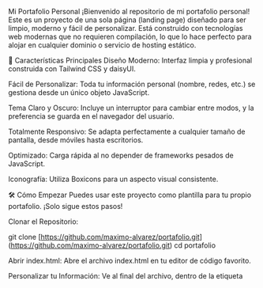Mi Portafolio Personal
¡Bienvenido al repositorio de mi portafolio personal! Este es un proyecto de una sola página (landing page) diseñado para ser limpio, moderno y fácil de personalizar. Está construido con tecnologías web modernas que no requieren compilación, lo que lo hace perfecto para alojar en cualquier dominio o servicio de hosting estático.

🚀 Características Principales
Diseño Moderno: Interfaz limpia y profesional construida con Tailwind CSS y daisyUI.

Fácil de Personalizar: Toda tu información personal (nombre, redes, etc.) se gestiona desde un único objeto JavaScript.

Tema Claro y Oscuro: Incluye un interruptor para cambiar entre modos, y la preferencia se guarda en el navegador del usuario.

Totalmente Responsivo: Se adapta perfectamente a cualquier tamaño de pantalla, desde móviles hasta escritorios.

Optimizado: Carga rápida al no depender de frameworks pesados de JavaScript.

Iconografía: Utiliza Boxicons para un aspecto visual consistente.

🛠️ Cómo Empezar
Puedes usar este proyecto como plantilla para tu propio portafolio. ¡Solo sigue estos pasos!

Clonar el Repositorio:

git clone [https://github.com/maximo-alvarez/portafolio.git] (https://github.com/maximo-alvarez/portafolio.git)
cd portafolio

Abrir index.html: Abre el archivo index.html en tu editor de código favorito.

Personalizar tu Información: Ve al final del archivo, dentro de la etiqueta <script>. Encontrarás un objeto llamado profileData. ¡Aquí es donde ocurre la magia!

const profileData = {
    name: "Tu Nombre Aquí",
    specialty: "Tu Especialidad (Ej: Frontend Developer)",
    email: "tu.correo@ejemplo.com",
    phone: {
        display: "Tu número visible",
        link: "+1234567890" // Formato internacional para llamadas
    },
    socials: {
        github: "[https://github.com/tu-usuario](https://github.com/tu-usuario)",
        linkedin: "[https://linkedin.com/in/tu-usuario](https://linkedin.com/in/tu-usuario)",
        twitter: "[https://twitter.com/tu-usuario](https://twitter.com/tu-usuario)"
    }
};

Actualizar Contenido Adicional:

Avatar: Reemplaza la imagen en la Hero Section con la tuya. La ruta actual es uploaded:maximo.jpg.... Cambia src a la ruta de tu imagen.

Habilidades: Modifica los badges en la sección de "Habilidades Técnicas". Puedes encontrar más iconos en Boxicons.

Clientes y Proyectos: Actualiza las imágenes, títulos y descripciones en las secciones correspondientes.

¡Listo para Publicar! Sube los archivos a tu servicio de hosting preferido (como GitHub Pages, Vercel, Netlify, o tu propio servidor).

💻 Stack Tecnológico
HTML5

CSS3 con Tailwind CSS

Componentes de UI de daisyUI

JavaScript (Vanilla) para la interactividad y la carga de datos.

Iconos de Boxicons

❤️ Apoya Este Proyecto
Si este proyecto te ha sido útil o te ha inspirado, ¡considera hacer una donación! Tu apoyo me ayuda a seguir creando y compartiendo herramientas de código abierto.

PayPal: [https://www.paypal.com/ncp/payment/RFGNA6MYU5ZJS]

¡Cualquier contribución es muy apreciada!
